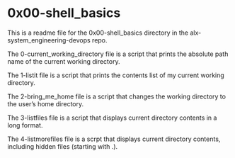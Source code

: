 # 0x00-shell_basics

This is a readme file for the 0x00-shell_basics directory in the alx-system_engineering-devops repo.

The 0-current_working_directory file is a script that prints the absolute path name of the current working directory.

The 1-listit file is a script that prints the contents list of my current working directory.

The 2-bring_me_home file is a script that changes the working directory to the user’s home directory.

The 3-listfiles file is a script that displays current directory contents in a long format.

The 4-listmorefiles file is a scrpt that displays current directory contents, including hidden files (starting with .).
